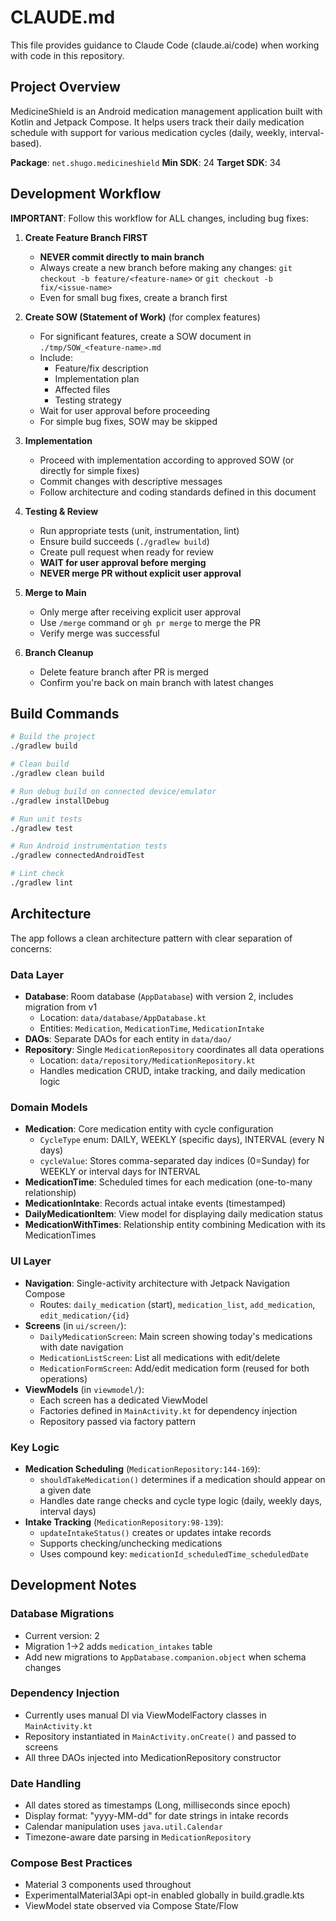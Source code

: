 # CLAUDE.md

This file provides guidance to Claude Code (claude.ai/code) when working with code in this repository.

## Project Overview

MedicineShield is an Android medication management application built with Kotlin and Jetpack Compose. It helps users track their daily medication schedule with support for various medication cycles (daily, weekly, interval-based).

**Package**: `net.shugo.medicineshield`
**Min SDK**: 24
**Target SDK**: 34

## Development Workflow

**IMPORTANT**: Follow this workflow for ALL changes, including bug fixes:

1. **Create Feature Branch FIRST**
   - **NEVER commit directly to main branch**
   - Always create a new branch before making any changes: `git checkout -b feature/<feature-name>` or `git checkout -b fix/<issue-name>`
   - Even for small bug fixes, create a branch first

2. **Create SOW (Statement of Work)** (for complex features)
   - For significant features, create a SOW document in `./tmp/SOW_<feature-name>.md`
   - Include:
     - Feature/fix description
     - Implementation plan
     - Affected files
     - Testing strategy
   - Wait for user approval before proceeding
   - For simple bug fixes, SOW may be skipped

3. **Implementation**
   - Proceed with implementation according to approved SOW (or directly for simple fixes)
   - Commit changes with descriptive messages
   - Follow architecture and coding standards defined in this document

4. **Testing & Review**
   - Run appropriate tests (unit, instrumentation, lint)
   - Ensure build succeeds (`./gradlew build`)
   - Create pull request when ready for review
   - **WAIT for user approval before merging**
   - **NEVER merge PR without explicit user approval**

5. **Merge to Main**
   - Only merge after receiving explicit user approval
   - Use `/merge` command or `gh pr merge` to merge the PR
   - Verify merge was successful

6. **Branch Cleanup**
   - Delete feature branch after PR is merged
   - Confirm you're back on main branch with latest changes

## Build Commands

```bash
# Build the project
./gradlew build

# Clean build
./gradlew clean build

# Run debug build on connected device/emulator
./gradlew installDebug

# Run unit tests
./gradlew test

# Run Android instrumentation tests
./gradlew connectedAndroidTest

# Lint check
./gradlew lint
```

## Architecture

The app follows a clean architecture pattern with clear separation of concerns:

### Data Layer
- **Database**: Room database (`AppDatabase`) with version 2, includes migration from v1
  - Location: `data/database/AppDatabase.kt`
  - Entities: `Medication`, `MedicationTime`, `MedicationIntake`
- **DAOs**: Separate DAOs for each entity in `data/dao/`
- **Repository**: Single `MedicationRepository` coordinates all data operations
  - Location: `data/repository/MedicationRepository.kt`
  - Handles medication CRUD, intake tracking, and daily medication logic

### Domain Models
- **Medication**: Core medication entity with cycle configuration
  - `CycleType` enum: DAILY, WEEKLY (specific days), INTERVAL (every N days)
  - `cycleValue`: Stores comma-separated day indices (0=Sunday) for WEEKLY or interval days for INTERVAL
- **MedicationTime**: Scheduled times for each medication (one-to-many relationship)
- **MedicationIntake**: Records actual intake events (timestamped)
- **DailyMedicationItem**: View model for displaying daily medication status
- **MedicationWithTimes**: Relationship entity combining Medication with its MedicationTimes

### UI Layer
- **Navigation**: Single-activity architecture with Jetpack Navigation Compose
  - Routes: `daily_medication` (start), `medication_list`, `add_medication`, `edit_medication/{id}`
- **Screens** (in `ui/screen/`):
  - `DailyMedicationScreen`: Main screen showing today's medications with date navigation
  - `MedicationListScreen`: List all medications with edit/delete
  - `MedicationFormScreen`: Add/edit medication form (reused for both operations)
- **ViewModels** (in `viewmodel/`):
  - Each screen has a dedicated ViewModel
  - Factories defined in `MainActivity.kt` for dependency injection
  - Repository passed via factory pattern

### Key Logic
- **Medication Scheduling** (`MedicationRepository:144-169`):
  - `shouldTakeMedication()` determines if a medication should appear on a given date
  - Handles date range checks and cycle type logic (daily, weekly days, interval days)
- **Intake Tracking** (`MedicationRepository:98-139`):
  - `updateIntakeStatus()` creates or updates intake records
  - Supports checking/unchecking medications
  - Uses compound key: `medicationId_scheduledTime_scheduledDate`

## Development Notes

### Database Migrations
- Current version: 2
- Migration 1→2 adds `medication_intakes` table
- Add new migrations to `AppDatabase.companion.object` when schema changes

### Dependency Injection
- Currently uses manual DI via ViewModelFactory classes in `MainActivity.kt`
- Repository instantiated in `MainActivity.onCreate()` and passed to screens
- All three DAOs injected into MedicationRepository constructor

### Date Handling
- All dates stored as timestamps (Long, milliseconds since epoch)
- Display format: "yyyy-MM-dd" for date strings in intake records
- Calendar manipulation uses `java.util.Calendar`
- Timezone-aware date parsing in `MedicationRepository`

### Compose Best Practices
- Material 3 components used throughout
- ExperimentalMaterial3Api opt-in enabled globally in build.gradle.kts
- ViewModel state observed via Compose State/Flow
